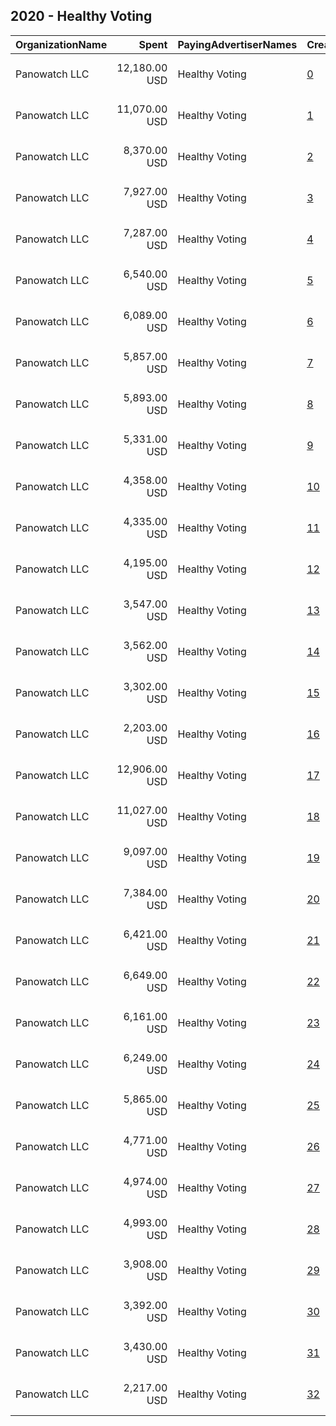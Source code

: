 ## 2020 - Healthy Voting 
|OrganizationName|Spent|PayingAdvertiserNames|CreativeUrls|Impressions|Genders|AgeBrackets|CountryCodes|BillingAddresses|CandidateBallotInformation|
|:---|---:|:---|:---|---:|:---|:---|:---|:---|:---|
|Panowatch  LLC|12,180.00 USD|Healthy Voting|[0](https://www.snap.com/political-ads/asset/b03fa6ddaefb4705f196a1e1d7e6fb44512f5acdd51b70b14a72bc5d9719c133?mediaType=mp4)|5,080,887||18+|united states|"8207 Taunton Pl,West Springfield,22152,US"|Healthy Voting|
|Panowatch  LLC|11,070.00 USD|Healthy Voting|[1](https://www.snap.com/political-ads/asset/fba2ccb5ed893097f3b83c1d47a01e5df99a8c6f47bf5fb1ec7e66904dd9a9d8?mediaType=mp4)|4,616,737||18+|united states|"8207 Taunton Pl,West Springfield,22152,US"|Healthy Voting|
|Panowatch  LLC|8,370.00 USD|Healthy Voting|[2](https://www.snap.com/political-ads/asset/4b801fa5009f1d2e25bc160a6cf15d223a8a14d0ed24f073e414cd861a9d506d?mediaType=mp4)|3,805,374||18+|united states|"8207 Taunton Pl,West Springfield,22152,US"|Healthy Voting|
|Panowatch  LLC|7,927.00 USD|Healthy Voting|[3](https://www.snap.com/political-ads/asset/ecbbbcb725d1eb72b6ab2d39e29c90591ec5f8d45803e53a652ba637f0bbf816?mediaType=mp4)|3,600,711||18+|united states|"8207 Taunton Pl,West Springfield,22152,US"|Healthy Voting|
|Panowatch  LLC|7,287.00 USD|Healthy Voting|[4](https://www.snap.com/political-ads/asset/496a7fc6e095a15b75258c525ff92fe99afd9c1a62ce33bd241dbd9aac557b40?mediaType=mp4)|3,194,247||18+|united states|"8207 Taunton Pl,West Springfield,22152,US"|Healthy Voting|
|Panowatch  LLC|6,540.00 USD|Healthy Voting|[5](https://www.snap.com/political-ads/asset/571597e46fc05b2006eb500e6cebb4a5de48de24933add79bf52446ccef01bec?mediaType=mp4)|2,907,333||18+|united states|"8207 Taunton Pl,West Springfield,22152,US"|Healthy Voting|
|Panowatch  LLC|6,089.00 USD|Healthy Voting|[6](https://www.snap.com/political-ads/asset/e8a8bdcfaccd9a2cb474fc5c9e2f2326c132832c8195e0ba9aab251f0f4578c5?mediaType=mp4)|2,668,760||18+|united states|"8207 Taunton Pl,West Springfield,22152,US"|Healthy Voting|
|Panowatch  LLC|5,857.00 USD|Healthy Voting|[7](https://www.snap.com/political-ads/asset/dd43c5ad8727c34a3c0bb81a71af1f7278c37d17fb2d782f47fb7a958a170eba?mediaType=mp4)|2,604,789||18+|united states|"8207 Taunton Pl,West Springfield,22152,US"|Healthy Voting|
|Panowatch  LLC|5,893.00 USD|Healthy Voting|[8](https://www.snap.com/political-ads/asset/2f0a7db333616a3b493e26d89fb107a24d61eabdb845c7cd7226a3bc9613f55a?mediaType=mp4)|2,448,856||18+|united states|"8207 Taunton Pl,West Springfield,22152,US"|Healthy Voting|
|Panowatch  LLC|5,331.00 USD|Healthy Voting|[9](https://www.snap.com/political-ads/asset/68993006e2eaf4bc354ce984129d5be89b22051c13acad3a8220aa8f5f705cbc?mediaType=mp4)|2,209,235||18+|united states|"8207 Taunton Pl,West Springfield,22152,US"|Healthy Voting|
|Panowatch  LLC|4,358.00 USD|Healthy Voting|[10](https://www.snap.com/political-ads/asset/6042bceea45d0f5a883647308097f21ba95082c9f6bfaf83ce1faa779a77d4ce?mediaType=mp4)|1,972,258||18+|united states|"8207 Taunton Pl,West Springfield,22152,US"|Healthy Voting|
|Panowatch  LLC|4,335.00 USD|Healthy Voting|[11](https://www.snap.com/political-ads/asset/addb56bf39abf92810bb0a330198b5cac4dbdf0c01a59f54df6194599151532e?mediaType=mp4)|1,962,753||18+|united states|"8207 Taunton Pl,West Springfield,22152,US"|Healthy Voting|
|Panowatch  LLC|4,195.00 USD|Healthy Voting|[12](https://www.snap.com/political-ads/asset/00b953652629c4b18715c171809a17490ebf16d09af47b377f10c8865009569c?mediaType=mp4)|1,897,662||18+|united states|"8207 Taunton Pl,West Springfield,22152,US"|Healthy Voting|
|Panowatch  LLC|3,547.00 USD|Healthy Voting|[13](https://www.snap.com/political-ads/asset/fb51cbf5c7fbc9f69d5711713a518c5caa84173acab4e0862dc7ff8b3b95592d?mediaType=mp4)|1,576,259||18+|united states|"8207 Taunton Pl,West Springfield,22152,US"|Healthy Voting|
|Panowatch  LLC|3,562.00 USD|Healthy Voting|[14](https://www.snap.com/political-ads/asset/280d20c734a876f799863a68bb9e16422831e3f5453c4204f74afd152108983f?mediaType=mp4)|1,569,801||18+|united states|"8207 Taunton Pl,West Springfield,22152,US"|Healthy Voting|
|Panowatch  LLC|3,302.00 USD|Healthy Voting|[15](https://www.snap.com/political-ads/asset/aa471c53a10c55d1f6a6f785185e34c4ede4344df47e787d95782335b54ce18b?mediaType=mp4)|1,374,384||18+|united states|"8207 Taunton Pl,West Springfield,22152,US"|Healthy Voting|
|Panowatch  LLC|2,203.00 USD|Healthy Voting|[16](https://www.snap.com/political-ads/asset/6cb23b2c0786eadaf1da2fb7f38b1dc6b3fe02bfd486971c37760f2020fa2ff5?mediaType=mp4)|998,532||18+|united states|"8207 Taunton Pl,West Springfield,22152,US"|Healthy Voting|
|Panowatch  LLC|12,906.00 USD|Healthy Voting|[17](https://www.snap.com/political-ads/asset/b03fa6ddaefb4705f196a1e1d7e6fb44512f5acdd51b70b14a72bc5d9719c133?mediaType=mp4)|972,344||18+|united states|"8207 Taunton Pl,West Springfield,22152,US"|Healthy Voting|
|Panowatch  LLC|11,027.00 USD|Healthy Voting|[18](https://www.snap.com/political-ads/asset/fba2ccb5ed893097f3b83c1d47a01e5df99a8c6f47bf5fb1ec7e66904dd9a9d8?mediaType=mp4)|820,515||18+|united states|"8207 Taunton Pl,West Springfield,22152,US"|Healthy Voting|
|Panowatch  LLC|9,097.00 USD|Healthy Voting|[19](https://www.snap.com/political-ads/asset/4b801fa5009f1d2e25bc160a6cf15d223a8a14d0ed24f073e414cd861a9d506d?mediaType=mp4)|726,047||18+|united states|"8207 Taunton Pl,West Springfield,22152,US"|Healthy Voting|
|Panowatch  LLC|7,384.00 USD|Healthy Voting|[20](https://www.snap.com/political-ads/asset/e8a8bdcfaccd9a2cb474fc5c9e2f2326c132832c8195e0ba9aab251f0f4578c5?mediaType=mp4)|583,292||18+|united states|"8207 Taunton Pl,West Springfield,22152,US"|Healthy Voting|
|Panowatch  LLC|6,421.00 USD|Healthy Voting|[21](https://www.snap.com/political-ads/asset/ecbbbcb725d1eb72b6ab2d39e29c90591ec5f8d45803e53a652ba637f0bbf816?mediaType=mp4)|514,459||18+|united states|"8207 Taunton Pl,West Springfield,22152,US"|Healthy Voting|
|Panowatch  LLC|6,649.00 USD|Healthy Voting|[22](https://www.snap.com/political-ads/asset/571597e46fc05b2006eb500e6cebb4a5de48de24933add79bf52446ccef01bec?mediaType=mp4)|510,243||18+|united states|"8207 Taunton Pl,West Springfield,22152,US"|Healthy Voting|
|Panowatch  LLC|6,161.00 USD|Healthy Voting|[23](https://www.snap.com/political-ads/asset/496a7fc6e095a15b75258c525ff92fe99afd9c1a62ce33bd241dbd9aac557b40?mediaType=mp4)|489,747||18+|united states|"8207 Taunton Pl,West Springfield,22152,US"|Healthy Voting|
|Panowatch  LLC|6,249.00 USD|Healthy Voting|[24](https://www.snap.com/political-ads/asset/68993006e2eaf4bc354ce984129d5be89b22051c13acad3a8220aa8f5f705cbc?mediaType=mp4)|456,259||18+|united states|"8207 Taunton Pl,West Springfield,22152,US"|Healthy Voting|
|Panowatch  LLC|5,865.00 USD|Healthy Voting|[25](https://www.snap.com/political-ads/asset/dd43c5ad8727c34a3c0bb81a71af1f7278c37d17fb2d782f47fb7a958a170eba?mediaType=mp4)|442,351||18+|united states|"8207 Taunton Pl,West Springfield,22152,US"|Healthy Voting|
|Panowatch  LLC|4,771.00 USD|Healthy Voting|[26](https://www.snap.com/political-ads/asset/6042bceea45d0f5a883647308097f21ba95082c9f6bfaf83ce1faa779a77d4ce?mediaType=mp4)|387,793||18+|united states|"8207 Taunton Pl,West Springfield,22152,US"|Healthy Voting|
|Panowatch  LLC|4,974.00 USD|Healthy Voting|[27](https://www.snap.com/political-ads/asset/fac090cfce7eedb73446c32682b3cb8f95d6684800733b94b4d3a18825c8dafe?mediaType=mp4)|382,338||18+|united states|"8207 Taunton Pl,West Springfield,22152,US"|Healthy Voting|
|Panowatch  LLC|4,993.00 USD|Healthy Voting|[28](https://www.snap.com/political-ads/asset/2f0a7db333616a3b493e26d89fb107a24d61eabdb845c7cd7226a3bc9613f55a?mediaType=mp4)|368,107||18+|united states|"8207 Taunton Pl,West Springfield,22152,US"|Healthy Voting|
|Panowatch  LLC|3,908.00 USD|Healthy Voting|[29](https://www.snap.com/political-ads/asset/addb56bf39abf92810bb0a330198b5cac4dbdf0c01a59f54df6194599151532e?mediaType=mp4)|313,505||18+|united states|"8207 Taunton Pl,West Springfield,22152,US"|Healthy Voting|
|Panowatch  LLC|3,392.00 USD|Healthy Voting|[30](https://www.snap.com/political-ads/asset/8d83575f4d0c1092512f056773274abf1925fe60ee75ecfc1c86cbb508632f1e?mediaType=mp4)|261,085||18+|united states|"8207 Taunton Pl,West Springfield,22152,US"|Healthy Voting|
|Panowatch  LLC|3,430.00 USD|Healthy Voting|[31](https://www.snap.com/political-ads/asset/7bd7fed9a9cb7149e63689e8b17c24c7934be8da5864fc00636d9ed231a31c00?mediaType=mp4)|255,143||18+|united states|"8207 Taunton Pl,West Springfield,22152,US"|Healthy Voting|
|Panowatch  LLC|2,217.00 USD|Healthy Voting|[32](https://www.snap.com/political-ads/asset/ad5fd3cb3860a3754f01acbdefd7a0f520db8d85af7eccc7c2d843a0a9ac58bf?mediaType=mp4)|175,988||18+|united states|"8207 Taunton Pl,West Springfield,22152,US"|Healthy Voting|
